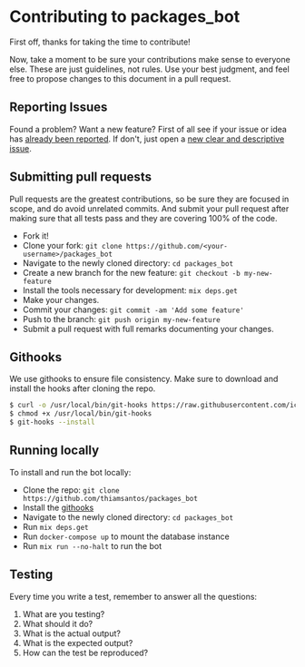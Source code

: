 # Contributing to packages_bot
First off, thanks for taking the time to contribute!

Now, take a moment to be sure your contributions make sense to everyone else.
These are just guidelines, not rules.
Use your best judgment, and feel free to propose changes to this document in a pull request.

## Reporting Issues
Found a problem? Want a new feature? First of all see if your issue or idea has [already been reported](https://github.com/thiamsantos/packages_bot/issues).
If don't, just open a [new clear and descriptive issue](https://github.com/thiamsantos/packages_bot/issues/new).

## Submitting pull requests
Pull requests are the greatest contributions, so be sure they are focused in scope, and do avoid unrelated commits.
And submit your pull request after making sure that all tests pass and they are covering 100% of the code.

- Fork it!
- Clone your fork: `git clone https://github.com/<your-username>/packages_bot`
- Navigate to the newly cloned directory: `cd packages_bot`
- Create a new branch for the new feature: `git checkout -b my-new-feature`
- Install the tools necessary for development: `mix deps.get`
- Make your changes.
- Commit your changes: `git commit -am 'Add some feature'`
- Push to the branch: `git push origin my-new-feature`
- Submit a pull request with full remarks documenting your changes.

## Githooks

We use githooks to ensure file consistency. Make sure to download and install the hooks after cloning the repo.

```sh
$ curl -o /usr/local/bin/git-hooks https://raw.githubusercontent.com/icefox/git-hooks/master/git-hooks
$ chmod +x /usr/local/bin/git-hooks
$ git-hooks --install
```

## Running locally
To install and run the bot locally:

- Clone the repo: `git clone https://github.com/thiamsantos/packages_bot`
- Install the [githooks](#githooks)
- Navigate to the newly cloned directory: `cd packages_bot`
- Run `mix deps.get`
- Run `docker-compose up` to mount the database instance
- Run `mix run --no-halt` to run the bot

## Testing
Every time you write a test, remember to answer all the questions:

1. What are you testing?
2. What should it do?
3. What is the actual output?
4. What is the expected output?
5. How can the test be reproduced?
